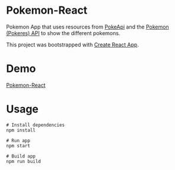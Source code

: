 # Pokemon-React

Pokemon App that uses resources from [PokeApi](https://pokeapi.co/) and the [Pokemon (Pokeres) API](https://pokeres.bastionbot.org) to show the different pokemons.

This project was bootstrapped with [Create React App](https://github.com/facebook/create-react-app).

# Demo

[Pokemon-React](https://dwgonzalez.github.io/pokemon-react/)

# Usage

```
# Install dependencies
npm install
```

```
# Run app
npm start
```

```
# Build app
npm run build
```
